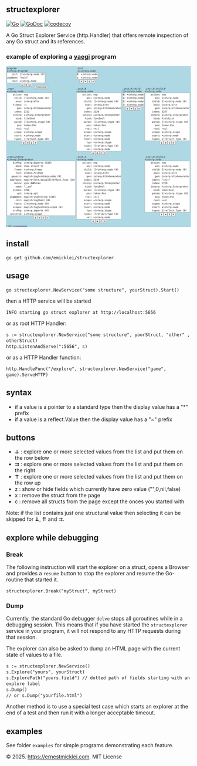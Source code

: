 ## structexplorer

[![Go](https://github.com/emicklei/structexplorer/actions/workflows/go.yml/badge.svg)](https://github.com/emicklei/structexplorer/actions/workflows/go.yml)
[![GoDoc](https://pkg.go.dev/badge/github.com/emicklei/structexplorer)](https://pkg.go.dev/github.com/emicklei/structexplorer)
[![codecov](https://codecov.io/gh/emicklei/structexplorer/branch/main/graph/badge.svg)](https://codecov.io/gh/emicklei/structexplorer)

A Go Struct Explorer Service (http.Handler) that offers remote inspection of any Go struct and its references.

### example of exploring a [yaegi](https://github.com/traefik/yaegi) program

![program](./doc/explore_yaegi.png "Yaegi explore")

## install

    go get github.com/emicklei/structexplorer

## usage

    go structexplorer.NewService("some structure", yourStruct).Start()

then a HTTP service will be started

    INFO starting go struct explorer at http://localhost:5656

or as root HTTP Handler:

    s := structexplorer.NewService("some structure", yourStruct, "other" , otherStruct)
    http.ListenAndServe(":5656", s)

or as a HTTP Handler function:

    http.HandleFunc("/explore", structexplorer.NewService("game", game).ServeHTTP)

## syntax

- if a value is a pointer to a standard type then the display value has a "*" prefix
- if a value is a reflect.Value then the display value has a "~" prefix

## buttons

- ⇊ : explore one or more selected values from the list and put them on the row below
- ⇉ : explore one or more selected values from the list and put them on the right
- ⇈ : explore one or more selected values from the list and put them on the row up
- z : show or hide fields which currently have zero value ("",0,nil,false)
- x : remove the struct from the page
- c : remove all structs from the page except the onces you started with

Note: if the list contains just one structural value then selecting it can be skipped for ⇊, ⇈ and ⇉.

## explore while debugging

### Break

The following instruction will start the explorer on a struct, opens a Browser and provides a `resume` button to stop the explorer and resume the Go-routine that started it.

    structexplorer.Break("myStruct", myStruct)

### Dump

Currently, the standard Go debugger `delve` stops all goroutines while in a debugging session.
This means that if you have started the `structexplorer` service in your program, it will not respond to any HTTP requests during that session.

The explorer can also be asked to dump an HTML page with the current state of values to a file.

    s := structexplorer.NewService()
    s.Explore("yours", yourStruct)
    s.ExplorePath("yours.field") // dotted path of fields starting with an explore label
    s.Dump() 
    // or s.Dump("yourfile.html")

Another method is to use a special test case which starts an explorer at the end of a test and then run it with a longer acceptable timeout.

## examples

See folder `examples` for simple programs demonstrating each feature.


&copy; 2025. https://ernestmicklei.com. MIT License